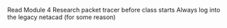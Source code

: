 Read Module 4
Research packet tracer before class starts
Always log into the legacy netacad (for some reason)
